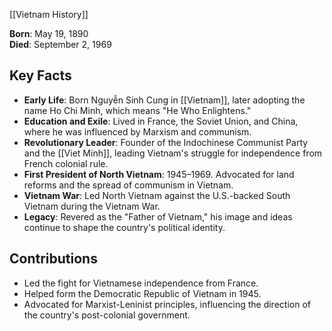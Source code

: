 [[Vietnam History]]

**Born**: May 19, 1890  
**Died**: September 2, 1969

## Key Facts

- **Early Life**: Born Nguyễn Sinh Cung in [[Vietnam]], later adopting the name Ho Chi Minh, which means "He Who Enlightens."
- **Education and Exile**: Lived in France, the Soviet Union, and China, where he was influenced by Marxism and communism.
- **Revolutionary Leader**: Founder of the Indochinese Communist Party and the [[Viet Minh]], leading Vietnam's struggle for independence from French colonial rule.
- **First President of North Vietnam**: 1945–1969. Advocated for land reforms and the spread of communism in Vietnam.
- **Vietnam War**: Led North Vietnam against the U.S.-backed South Vietnam during the Vietnam War.
- **Legacy**: Revered as the "Father of Vietnam," his image and ideas continue to shape the country's political identity.

## Contributions

- Led the fight for Vietnamese independence from France.
- Helped form the Democratic Republic of Vietnam in 1945.
- Advocated for Marxist-Leninist principles, influencing the direction of the country's post-colonial government.